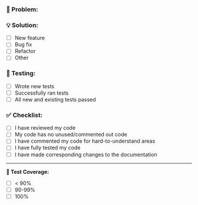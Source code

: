 ### 🚨 Problem:
 <!-- What needed changed? bug? refactor? feature? Please describe the problem you're trying to solve -->

### 💡 Solution:
<!-- how are you solving this simply and elegantly? Describe if necessary or check corresponding boxes -->
* [ ] New feature
* [ ] Bug fix
* [ ] Refactor
* [ ] Other

### 🤔 Testing:

* [ ] Wrote new tests
* [ ] Successfully ran tests
* [ ] All new and existing tests passed

### ✅ Checklist:

* [ ] I have reviewed my code
* [ ] My code has no unused/commented out code
* [ ] I have commented my code for hard-to-understand areas
* [ ] I have fully tested my code
* [ ] I have made corresponding changes to the documentation

--------------------------------------------------------------------------------
**🦥 Test Coverage:**

* [ ] < 90%
* [ ] 90-99%
* [ ] 100%
